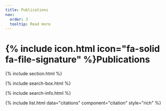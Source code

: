 ```yaml
---
title: Publications
nav:
  order: 3
  tooltip: Read more
---
```


# {% include icon.html icon="fa-solid fa-file-signature" %}Publications

{% include section.html %}

{% include search-box.html %}

{% include search-info.html %}

{% include list.html data="citations" component="citation" style="rich" %}
